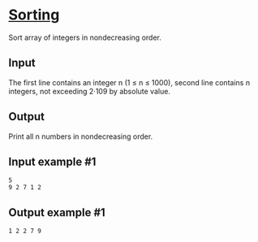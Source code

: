 # [Sorting](https://www.e-olymp.com/en/contests/9763/problems/85933)

Sort array of integers in nondecreasing order.

## Input
The first line contains an integer n (1 ≤ n ≤ 1000), second line contains n integers, not exceeding 2·109 by absolute value.

## Output
Print all n numbers in nondecreasing order.

## Input example #1
```
5
9 2 7 1 2
```

## Output example #1
```
1 2 2 7 9
```
